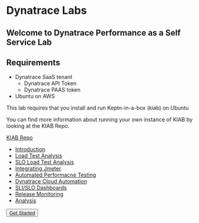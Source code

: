 # Dynatrace Labs

## Welcome to Dynatrace Performance as a Self Service Lab

## Requirements
- Dynatrace SaaS tenant
  - Dynatrace API Token
  - Dynatrace PAAS token
- Ubuntu on AWS

This lab requires that you install and run Keptn-in-a-box (kiab) on Ubuntu

You can find more information about running your own instance of KIAB by looking at the KIAB Repo.

[KIAB Repo](https://github.com/jyarb-keptn/keptn-in-a-box/tree/0.8.10) 

- [Introduction](content/01_Prep/index.md)
- [Load Test Analysis](content/02_Load_Test_Analysis_Performance_Issue/index.md)
- [SLO Load Test Analysis](content/03_SLOs_Load_Test_Analysis_Error_Issue/index.md)
- [Integrating Jmeter](content/04_Integrate_JMeter/index.md)
- [Automated Performacne Testing](content/05_Automated_performance_test/index.md)
- [Dynatrace Cloud Automation](content/06_Cloud_Automation/index.md)
- [SLI/SLO Dashboards](content/07_SLI_SLO_Dashboards/index.md)
- [Release Monitoring](content/08_Release_Monitoring/index.md)
- [Analysis](content/09_Analysis/index.md)

<button class="button-save large">[Get Started](content/01_Prep/index.md)</button>
